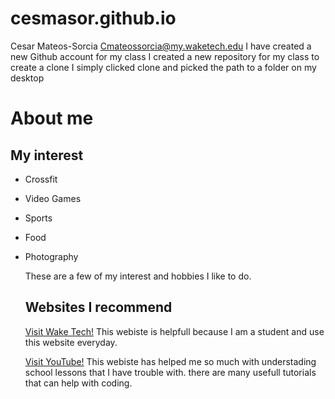 # cesmasor.github.io
Cesar Mateos-Sorcia Cmateossorcia@my.waketech.edu
I have created a new Github account for my class
I created a new repository for my class 
to create a clone I simply clicked clone and picked the path to a folder on my desktop
# About me
## My interest
* Crossfit
* Video Games
* Sports
* Food
* Photography
  
  These are a few of my interest
  and hobbies I like to do.
  ## Websites I recommend
  [Visit Wake Tech!](https://www.waketech.edu/) This webiste is helpfull because I am a student and use this website everyday.
  
  [Visit YouTube!](https://www.youtube.com/#:~:text=Share%20your%20videos%20with%20friends,%20family,%20and%20the) This webiste has helped me so much with understading school lessons that I have trouble with.
  there are many usefull tutorials that can help with coding.
  
